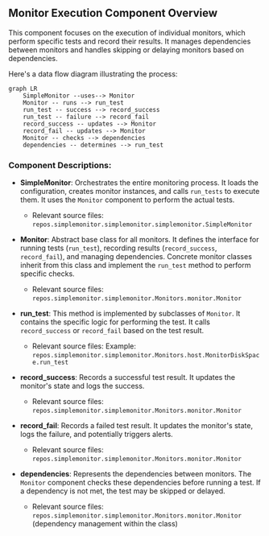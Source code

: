 ## Monitor Execution Component Overview

This component focuses on the execution of individual monitors, which perform specific tests and record their results. It manages dependencies between monitors and handles skipping or delaying monitors based on dependencies.

Here's a data flow diagram illustrating the process:

```mermaid
graph LR
    SimpleMonitor --uses--> Monitor
    Monitor -- runs --> run_test
    run_test -- success --> record_success
    run_test -- failure --> record_fail
    record_success -- updates --> Monitor
    record_fail -- updates --> Monitor
    Monitor -- checks --> dependencies
    dependencies -- determines --> run_test
```

### Component Descriptions:

*   **SimpleMonitor**: Orchestrates the entire monitoring process. It loads the configuration, creates monitor instances, and calls `run_tests` to execute them. It uses the `Monitor` component to perform the actual tests.
    *   Relevant source files: `repos.simplemonitor.simplemonitor.simplemonitor.SimpleMonitor`

*   **Monitor**: Abstract base class for all monitors. It defines the interface for running tests (`run_test`), recording results (`record_success`, `record_fail`), and managing dependencies. Concrete monitor classes inherit from this class and implement the `run_test` method to perform specific checks.
    *   Relevant source files: `repos.simplemonitor.simplemonitor.Monitors.monitor.Monitor`

*   **run_test**: This method is implemented by subclasses of `Monitor`. It contains the specific logic for performing the test. It calls `record_success` or `record_fail` based on the test result.
    *   Relevant source files: Example: `repos.simplemonitor.simplemonitor.Monitors.host.MonitorDiskSpace.run_test`

*   **record_success**: Records a successful test result. It updates the monitor's state and logs the success.
    *   Relevant source files: `repos.simplemonitor.simplemonitor.Monitors.monitor.Monitor`

*   **record_fail**: Records a failed test result. It updates the monitor's state, logs the failure, and potentially triggers alerts.
    *   Relevant source files: `repos.simplemonitor.simplemonitor.Monitors.monitor.Monitor`

*   **dependencies**: Represents the dependencies between monitors. The `Monitor` component checks these dependencies before running a test. If a dependency is not met, the test may be skipped or delayed.
    *   Relevant source files: `repos.simplemonitor.simplemonitor.Monitors.monitor.Monitor` (dependency management within the class)
